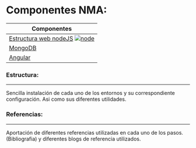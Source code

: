 # Componentes NMA:
 | Componentes |
 |-------------|
 | [Estructura web nodeJS](https://nodejs.org/es/download/)  [![node](https://static.filehorse.com/icons/developer-tools/nodejs-icon-32.png)](https://nodejs.org/es/) |
 | [MongoDB](https://www.tutorialspoint.com/mongodb/) |
 | [Angular](https://angular.io/start) |

### Estructura:
----------------
Sencilla instalación de cada uno de los entornos y su correspondiente configuración. Asi como
sus diferentes utilidades.

### Referencias:
-----------------
Aportación de diferentes referencias utilizadas en cada uno de los pasos.
(Bibliografia) y diferentes blogs de referencia utilizados. 
